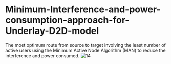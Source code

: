 # Minimum-Interference-and-power-consumption-approach-for-Underlay-D2D-model
The most optimum route from source to target involving the least number of active users using the Minimum Active Node Algorithm (MAN) to reduce the interference and power consumed. 
![14](https://user-images.githubusercontent.com/60615848/91524305-82246200-e91c-11ea-9fb5-5515186212ae.PNG)
